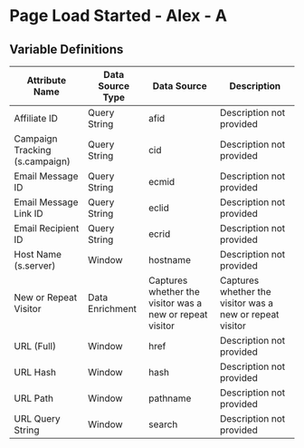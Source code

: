 # Page Load Started - Alex - A

### 

## Variable Definitions

|Attribute Name|Data Source Type|Data Source|Description|
| --- | --- | --- | --- |
|Affiliate ID|Query String|afid|Description not provided|
|Campaign Tracking (s.campaign)|Query String|cid|Description not provided|
|Email Message ID|Query String|ecmid|Description not provided|
|Email Message Link ID|Query String|eclid|Description not provided|
|Email Recipient ID|Query String|ecrid|Description not provided|
|Host Name (s.server)|Window|hostname|Description not provided|
|New or Repeat Visitor|Data Enrichment|Captures whether the visitor was a new or repeat visitor|Captures whether the visitor was a new or repeat visitor|
|URL (Full)|Window|href|Description not provided|
|URL Hash|Window|hash|Description not provided|
|URL Path|Window|pathname|Description not provided|
|URL Query String|Window|search|Description not provided|



